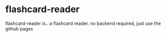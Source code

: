 # flashcard-reader
flashcard-reader is.. a flashcard reader. no backend required, just use the github pages

